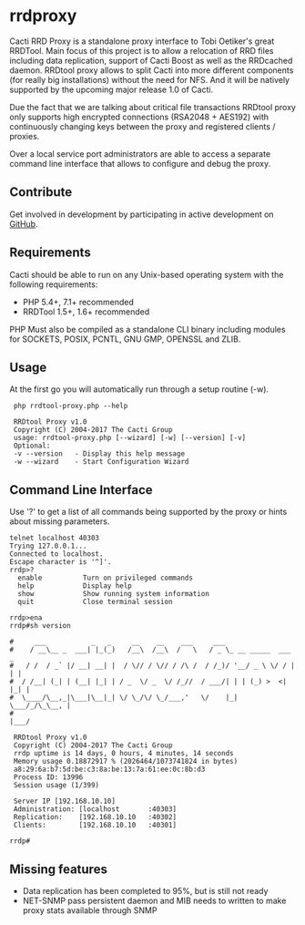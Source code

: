 # rrdproxy

Cacti RRD Proxy is a standalone proxy interface to Tobi Oetiker's great RRDTool.
Main focus of this project is to allow a relocation of RRD files including data replication,
support of Cacti Boost as well as the RRDcached daemon.
RRDtool proxy allows to split Cacti into more different components (for really big installations) without
the need for NFS. And it will be natively supported by the upcoming major release 1.0 of Cacti.

Due the fact that we are talking about critical file transactions RRDtool proxy only supports 
high encrypted connections (RSA2048 + AES192) with continuously changing keys between
the proxy and registered clients / proxies.

Over a local service port administrators are able to access a separate command line interface
that allows to configure and debug the proxy.


## Contribute

Get involved in development by participating in active development on
[GitHub](https://github.com/Cacti/rrdproxy/).


## Requirements

Cacti should be able to run on any Unix-based operating system with
the following requirements:

- PHP 5.4+, 7.1+ recommended
- RRDTool 1.5+, 1.6+ recommended

PHP Must also be compiled as a standalone CLI binary including modules for SOCKETS, POSIX, PCNTL, GNU GMP, OPENSSL and ZLIB.


## Usage
At the first go you will automatically run through a setup routine (-w).
```
 php rrdtool-proxy.php --help

 RRDtool Proxy v1.0
 Copyright (C) 2004-2017 The Cacti Group
 usage: rrdtool-proxy.php [--wizard] [-w] [--version] [-v]
 Optional:
 -v --version   - Display this help message
 -w --wizard    - Start Configuration Wizard
```

## Command Line Interface
Use '?' to get a list of all commands being supported by the proxy or hints about missing parameters.
```
telnet localhost 40303
Trying 127.0.0.1...
Connected to localhost.
Escape character is '^]'.
rrdp>?
  enable          Turn on privileged commands
  help            Display help
  show            Show running system information
  quit            Close terminal session

rrdp>ena
rrdp#sh version

#     ___           _   _     __    __    ___     ___
#    / __\__ _  ___| |_(_)   /__\  /__\  /   \   / _ \_ __ _____  ___   _
#   / /  / _` |/ __| __| |  / \// / \// / /\ /  / /_)/ '__/ _ \ \/ / | | |
#  / /__| (_| | (__| |_| | / _  \/ _  \/ /_//  / ___/| | | (_) >  <| |_| |
#  \____/\__,_|\___|\__|_| \/ \_/\/ \_/___,'   \/    |_|  \___/_/\_\__, |
#                                                                   |___/

 RRDtool Proxy v1.0
 Copyright (C) 2004-2017 The Cacti Group
 rrdp uptime is 14 days, 0 hours, 4 minutes, 14 seconds
 Memory usage 0.18872917 % (2026464/1073741824 in bytes)
 a8:29:6a:b7:5d:be:c3:8a:be:13:7a:61:ee:0c:8b:d3
 Process ID: 13996
 Session usage (1/399)

 Server IP [192.168.10.10]
 Administration: [localhost       :40303]
 Replication:    [192.168.10.10   :40302]
 Clients:        [192.168.10.10   :40301]

rrdp#
```

## Missing features

- Data replication has been completed to 95%, but is still not ready
- NET-SNMP pass persistent daemon and MIB needs to written to make proxy stats available through SNMP
